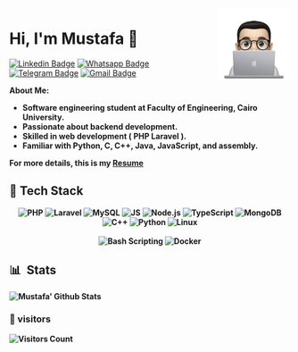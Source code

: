   <img src="https://raw.githubusercontent.com/MUSTAFA-Hamzawy/MUSTAFA-Hamzawy/main/logos/profile-img.png" align="right" width="26%"/>
  
<h1>Hi, I'm Mustafa 👋</h1>

[![Linkedin Badge](https://img.shields.io/badge/-LinkedIn-blue?style=flat-square&logo=Linkedin&logoColor=white&link=)](https://www.linkedin.com/in/mustafa-hamzawy/)
[![Whatsapp Badge](https://img.shields.io/badge/-Whatsapp-4CA143?style=flat-square&labelColor=4CA143&logo=whatsapp&logoColor=white&link=https://api.whatsapp.com/send?phone=201121366579&text=Hi%20%F0%9F%98%80%20)](https://api.whatsapp.com/send?phone=201121366579&text=Hi%20%F0%9F%98%80%20)
[![Telegram Badge](https://img.shields.io/badge/-Telegram-1ca0f1?style=flat-square&labelColor=1ca0f1&logo=telegram&logoColor=white&link=https://t.me/mustafa_hamzawy)](https://t.me/mustafa_hamzawy)
[![Gmail Badge](https://img.shields.io/badge/-Gmail-c14438?style=flat-square&logo=Gmail&logoColor=white&link=mailto:dev.mustafa.mahmoud@gmail.com)](mailto:dev.mustafa.mahmoud@gmail.com)

<b>About Me:</b>

<ul>
<li><strong>
Software engineering student at Faculty of Engineering, Cairo University.
</strong></li>

<li><strong>
Passionate about backend development.
</strong></li>

<li><strong>
Skilled in web development ( PHP Laravel ).
</strong></li>


<li><strong>
Familiar with Python, C, C++, Java, JavaScript, and assembly.
</strong></li>
</ul>

<strong>  For more details, this is my <strong> <a href="https://drive.google.com/file/d/1cls6Bg7niPoTfae6ZsEELR1uLn-CoY3T/view?usp=sharing" target="_blank">
 Resume </strong> </a>


## 🧰 Tech Stack

<div align='center'>
 
  <img src="https://edent.github.io/SuperTinyIcons/images/svg/php.svg" width="70" title="PHP" />
  <img src="https://edent.github.io/SuperTinyIcons/images/svg/laravel.svg" width="70" title="Laravel" />
  <img src="https://edent.github.io/SuperTinyIcons/images/svg/mysql.svg" width="70" title="MySQL" />
  <img src="https://edent.github.io/SuperTinyIcons/images/svg/javascript.svg" width="70" title="JS" />
  <img src="https://edent.github.io/SuperTinyIcons/images/svg/nodejs.svg" width="70" title="Node.js" />
  <img src="https://cdn.worldvectorlogo.com/logos/typescript.svg" width="70" title="TypeScript" />
  <img src="https://www.vectorlogo.zone/logos/mongodb/mongodb-icon.svg" width="70" title="MongoDB" />
<!--  <img src="https://edent.github.io/SuperTinyIcons/images/svg/html5.svg" width="70" title="HTML" />  -->
<!--  <img src="https://edent.github.io/SuperTinyIcons/images/svg/css3.svg" width="70" title="CSS" />  -->
  <img src="https://edent.github.io/SuperTinyIcons/images/svg/cplusplus.svg" width="70" title="C++" />
 <!-- <img src="https://edent.github.io/SuperTinyIcons/images/svg/java.svg" width="70" title="Java" /> -->
  <img src="https://edent.github.io/SuperTinyIcons/images/svg/python.svg" width="70" title="Python" />
<!--  <img src="https://edent.github.io/SuperTinyIcons/images/svg/react.svg" width="70" title="ReactJS" />  -->
  <img src="https://edent.github.io/SuperTinyIcons/images/svg/linux.svg" width="70" title="Linux" />
<br>
<br>
  <img src="https://edent.github.io/SuperTinyIcons/images/svg/bash.svg" width="70" title="Bash Scripting" />
  <img src="https://edent.github.io/SuperTinyIcons/images/svg/docker.svg" width="70" title="Docker" />
  
</div>




## 📊 &nbsp;Stats

![Mustafa' Github Stats](https://github-readme-stats.vercel.app/api?username=MUSTAFA-Hamzawy&show_icons=true&bg_color=0d1116&title_color=ce09ec&text_color=a4aacb&icon_color=007ec6)&nbsp;

<!-- 
![GitHub Streak](https://github-readme-streak-stats.herokuapp.com/?user=MUSTAFA-Hamzawy&theme=dark&count_private=true&bg_color=0d1116&title_color=ce09ec&text_color=a4aacb&icon_color=007ec6)
-->
<!--
[![Top Langs](https://github-readme-stats.vercel.app/api/top-langs/?username=MUSTAFA-Hamzawy&layout=compact&bg_color=0d1116&title_color=ce09ec&text_color=a4aacb)](https://github.com/anuraghazra/github-readme-stats)
-->

### 👀 visitors

<img src="https://profile-counter.glitch.me/MUSTAFA-Hamzawy/count.svg" alt="Visitors Count" />

